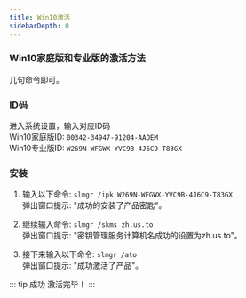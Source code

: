 ```yaml
---
title: Win10激活
sidebarDepth: 0
---
```

### Win10家庭版和专业版的激活方法
几句命令即可。

### ID码
进入系统设置，输入对应ID码   
Win10家庭版ID: `00342-34947-91204-AAOEM`  
Win10专业版ID: `W269N-WFGWX-YVC9B-4J6C9-T83GX`

### 安装
1. 输入以下命令: `slmgr /ipk W269N-WFGWX-YVC9B-4J6C9-T83GX`  
弹出窗口提示: "成功的安装了产品密匙"。

2. 继续输入命令: `slmgr /skms zh.us.to`  
弹出窗口提示: "密钥管理服务计算机名成功的设置为zh.us.to"。

3. 接下来输入以下命令: `slmgr /ato`   
弹出窗口提示: "成功激活了产品"。

::: tip 成功
激活完毕！
:::